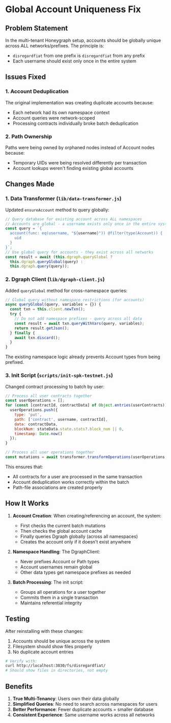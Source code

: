 # Global Account Uniqueness Fix

## Problem Statement

In the multi-tenant Honeygraph setup, accounts should be globally unique across ALL networks/prefixes. The principle is:
- `disregardfiat` from one prefix is `disregardfiat` from any prefix
- Each username should exist only once in the entire system

## Issues Fixed

### 1. Account Deduplication
The original implementation was creating duplicate accounts because:
- Each network had its own namespace context
- Account queries were network-scoped
- Processing contracts individually broke batch deduplication

### 2. Path Ownership
Paths were being owned by orphaned nodes instead of Account nodes because:
- Temporary UIDs were being resolved differently per transaction
- Account lookups weren't finding existing global accounts

## Changes Made

### 1. Data Transformer (`lib/data-transformer.js`)

Updated `ensureAccount` method to query globally:
```javascript
// Query database for existing account across ALL namespaces
// Accounts are global - a username exists only once in the entire system
const query = `{ 
  account(func: eq(username, "${username}")) @filter(type(Account)) { 
    uid 
  } 
}`;
// Use global query for accounts - they exist across all networks
const result = await (this.dgraph.queryGlobal ? 
  this.dgraph.queryGlobal(query) : 
  this.dgraph.query(query));
```

### 2. Dgraph Client (`lib/dgraph-client.js`)

Added `queryGlobal` method for cross-namespace queries:
```javascript
// Global query without namespace restrictions (for accounts)
async queryGlobal(query, variables = {}) {
  const txn = this.client.newTxn();
  try {
    // Do not add namespace prefixes - query across all data
    const result = await txn.queryWithVars(query, variables);
    return result.getJson();
  } finally {
    await txn.discard();
  }
}
```

The existing namespace logic already prevents Account types from being prefixed.

### 3. Init Script (`scripts/init-spk-testnet.js`)

Changed contract processing to batch by user:
```javascript
// Process all user contracts together
const userOperations = [];
for (const [contractId, contractData] of Object.entries(userContracts)) {
  userOperations.push({
    type: 'put',
    path: ['contract', username, contractId],
    data: contractData,
    blockNum: stateData.state.stats?.block_num || 0,
    timestamp: Date.now()
  });
}

// Process all user operations together
const mutations = await transformer.transformOperations(userOperations, blockInfo);
```

This ensures that:
- All contracts for a user are processed in the same transaction
- Account deduplication works correctly within the batch
- Path-file associations are created properly

## How It Works

1. **Account Creation**: When creating/referencing an account, the system:
   - First checks the current batch mutations
   - Then checks the global account cache
   - Finally queries Dgraph globally (across all namespaces)
   - Creates the account only if it doesn't exist anywhere

2. **Namespace Handling**: The DgraphClient:
   - Never prefixes Account or Path types
   - Account usernames remain global
   - Other data types get namespace prefixes as needed

3. **Batch Processing**: The init script:
   - Groups all operations for a user together
   - Commits them in a single transaction
   - Maintains referential integrity

## Testing

After reinstalling with these changes:
1. Accounts should be unique across the system
2. Filesystem should show files properly
3. No duplicate account entries

```bash
# Verify with:
curl http://localhost:3030/fs/disregardfiat/
# Should show files in directories, not empty
```

## Benefits

1. **True Multi-Tenancy**: Users own their data globally
2. **Simplified Queries**: No need to search across namespaces for users
3. **Better Performance**: Fewer duplicate accounts = smaller database
4. **Consistent Experience**: Same username works across all networks